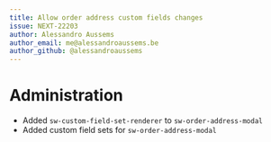 ```yaml
---
title: Allow order address custom fields changes
issue: NEXT-22203
author: Alessandro Aussems
author_email: me@alessandroaussems.be
author_github: @alessandroaussems
---
```

# Administration
* Added `sw-custom-field-set-renderer` to `sw-order-address-modal`
* Added custom field sets for `sw-order-address-modal`
